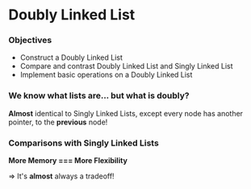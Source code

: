# Doubly Linked List

### Objectives

- Construct a Doubly Linked List
- Compare and contrast Doubly Linked List and Singly Linked List
- Implement basic operations on a Doubly Linked List

### We know what lists are... but what is doubly?

**Almost** identical to Singly Linked Lists, except every node has another pointer, to the **previous** node!

### Comparisons with Singly Linked Lists

**More Memory === More Flexibility**

=> It's **almost** always a tradeoff!
